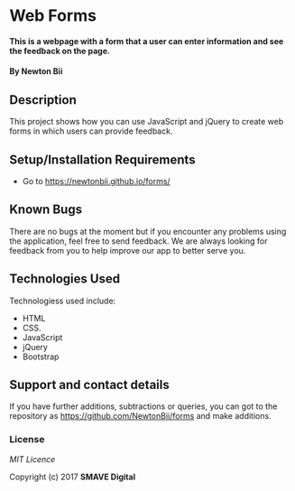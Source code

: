 # Web Forms

#### This is a webpage with a form that a user can enter information and see the feedback on the page.
#### By **Newton Bii**

## Description

This project shows how you can use JavaScript and jQuery to create web forms in which users can provide feedback.

## Setup/Installation Requirements

* Go to https://newtonbii.github.io/forms/


## Known Bugs

There are no bugs at the moment but if you encounter any problems using the application, feel free to send feedback. We are always looking for feedback from you to help improve our app to better serve you.

## Technologies Used

Technologiess used include:

* HTML
* CSS.
* JavaScript
* jQuery
* Bootstrap


## Support and contact details

If you have further additions, subtractions or queries, you can got to the repository as https://github.com/NewtonBii/forms and make additions.

### License

*MIT Licence*

Copyright (c) 2017 **SMAVE Digital**
